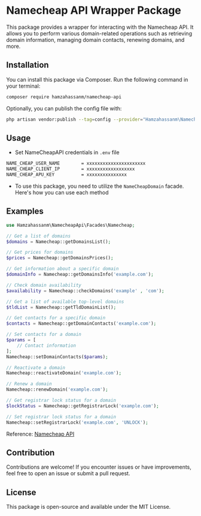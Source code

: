 # Namecheap API Wrapper Package

This package provides a wrapper for interacting with the Namecheap API. It allows you to perform various domain-related operations such as retrieving domain information, managing domain contacts, renewing domains, and more.


## Installation

You can install this package via Composer. Run the following command in your terminal:

```bash
composer require hamzahassanm/namecheap-api
```

Optionally, you can publish the config file with:

```bash
php artisan vendor:publish --tag=config --provider="Hamzahassanm\NamecheapApi\NameCheapApiServiceProvider"
```

## Usage
- Set NameCheapAPI credentials in `.env` file
```bash
NAME_CHEAP_USER_NAME        = xxxxxxxxxxxxxxxxxxxxxx
NAME_CHEAP_CLIENT_IP        = xxxxxxxxxxxxxxxxxx
NAME_CHEAP_APU_KEY          = xxxxxxxxxxxxxxx

```
- To use this package, you need to utilize the `NameCheapDomain` facade. Here's how you can use each method

## Examples 
```php
use Hamzahassanm\NamecheapApi\Facades\Namecheap;

// Get a list of domains
$domains = Namecheap::getDomainsList();

// Get prices for domains
$prices = Namecheap::getDomainsPrices();

// Get information about a specific domain
$domainInfo = Namecheap::getDomainsInfo('example.com');

// Check domain availability
$availability = Namecheap::checkDomains('example' , 'com');

// Get a list of available top-level domains
$tldList = Namecheap::getTldDomainList();

// Get contacts for a specific domain
$contacts = Namecheap::getDomainContacts('example.com');

// Set contacts for a domain
$params = [
    // Contact information
];
Namecheap::setDomainContacts($params);

// Reactivate a domain
Namecheap::reactivateDomain('example.com');

// Renew a domain
Namecheap::renewDomain('example.com');

// Get registrar lock status for a domain
$lockStatus = Namecheap::getRegistrarLock('example.com');

// Set registrar lock status for a domain
Namecheap::setRegistrarLock('example.com', 'UNLOCK');
```

Reference: [Namecheap API](https://www.namecheap.com/support/api/intro/)



## Contribution

Contributions are welcome! If you encounter issues or have improvements, feel free to open an issue or submit a pull request.


## License

This package is open-source and available under the MIT License.